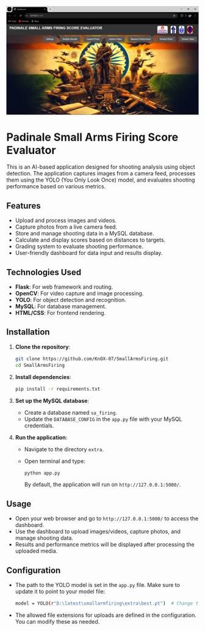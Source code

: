 <p align="center">
  <img width="600" alt="UI" src="https://github.com/KnOX-07/SmallArmsFiring/blob/4ae0306ef210ab2e204f7b065b297c5167731192/latest/output/UI.png">
</p>

# Padinale Small Arms Firing Score Evaluator

This is an AI-based application designed for shooting analysis using object detection. The application captures images from a camera feed, processes them using the YOLO (You Only Look Once) model, and evaluates shooting performance based on various metrics.

## Features

- Upload and process images and videos.
- Capture photos from a live camera feed.
- Store and manage shooting data in a MySQL database.
- Calculate and display scores based on distances to targets.
- Grading system to evaluate shooting performance.
- User-friendly dashboard for data input and results display.

## Technologies Used

- **Flask**: For web framework and routing.
- **OpenCV**: For video capture and image processing.
- **YOLO**: For object detection and recognition.
- **MySQL**: For database management.
- **HTML/CSS**: For frontend rendering.

## Installation

1. **Clone the repository**:

   ```bash
   git clone https://github.com/KnOX-07/SmallArmsFiring.git
   cd SmallArmsFiring
2. **Install dependencies**:
   ```bash
   pip install -r requirements.txt
3. **Set up the MySQL database**:
   - Create a database named `sa_firing`.
   - Update the `DATABASE_CONFIG` in the `app.py` file with your MySQL credentials.
4. **Run the application**:
   - Navigate to the directory `extra`.
   - Open terminal and type:


      ```bash
      python app.py
      ```
      By default, the application will run on `http://127.0.0.1:5000/`.

## Usage

- Open your web browser and go to `http://127.0.0.1:5000/` to access the dashboard.
- Use the dashboard to upload images/videos, capture photos, and manage shooting data.
- Results and performance metrics will be displayed after processing the uploaded media.

## Configuration

- The path to the YOLO model is set in the `app.py` file. Make sure to update it to point to your model file:
  
  ```bash
  model = YOLO(r"D:\latest\smallarmfiring\extra\best.pt")  # Change this path
  ```
- The allowed file extensions for uploads are defined in the configuration. You can modify these as needed.
